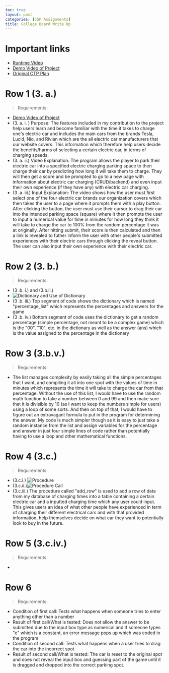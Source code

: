 ```yaml
---
toc: true
layout: post
categories: [CSP Assignments]
title: College Board Write Up
---
```


# Important links
- [Runtime Video](https://youtu.be/4FL82PGx8-U)
- [Demo Video of Project](https://youtu.be/xeBE2QWRKNo)
- [Original CTP Plan](https://dillonlee06.github.io/VSCode-Fastpages-Project/csp%20assignments/2023/01/29/Psplanning.html)

# Row 1 (3. a.)
> Requirements:
- [Demo Video of Project](https://youtu.be/xeBE2QWRKNo)
- (3. a. i. ) Purpose: The features included in my contribution to the project help users learn and become familiar with the time it takes to charge one's electric car and includes the main cars from the brands Tesla, Lucid, Nio, and Rivian which are the all electric car manufacturers that our website covers. This information which therefore help users decide the benefits/harms of selecting a certain electric car, in terms of charging speeds.
- (3. a. ii.) Video Explanation: The program allows the player to park their electric car into a specified electric charging parking space to then charge their car by predicting how long it will take them to charge. They will then get a score and be prompted to go to a new page with information about electric car charging (CRUD/backend) and even input their own experience (if they have any) with electric car charging.
- (3 .a .iii.) Input Explanation: The video shows how the user must first select one of the four electric car brands our organization covers which then takes the user to a page where it prompts them with a play button. After clicking the button, the user must use their cursor to drag their car into the intended parking space (square) where it then prompts the user to input a numerical value for time in minutes for how long they think it will take to charge the car to 100% from the random percentage it was at originally. After hitting submit, their score is then calculated and then a link is revealed to futher inform the user with other people's submitted experiences with their electric cars through clicking the reveal button. The user can also input their own experience with their electric car.

# Row 2 (3. b.)
> Requirements:
- (3 .b. i.) and (3.b.ii.)
- ![]({{site.baseurl}}/images/ptrow2.png "Dictionary and Use of Dictionary")
- (3 .b. iii.) Top segment of code shows the dictionary which is named "percentage_list" which represents the percentages and answers for the game
- (3 .b. iv.) Bottom segment of code uses the dictionary to get a random percentage (simple percentage, not meant to be a complex game) which is the "00", "10", etc. in the dictionary as well as the answer (ans) which is the value assigned to the percentage in the dictionary

# Row 3 (3.b.v.)
> Requirements:
- The list manages complexity by easily taking all the simple percentages that I want, and compiling it all into one spot with the values of time in minutes which represents the time it will take to charge the car from that percentage. Without the use of this list, I would have to use the random math function to take a number between 0 and 99 and then make sure that it is divisible by 10 (as I want to keep the numbers simple for users) using a loop of some sorts. And then on top of that, I would have to figure out an extravagant formula to put in the program for determining the answer. My code is much simpler though as it is easy to just take a random instance from the list and assign variables for the percentage and answer in just four simple lines of code rather than potentially having to use a loop and other mathematical functions.

# Row 4 (3.c.)
> Requirements:
- (3.c.i.) ![]({{site.baseurl}}/images/ptrow4.1.png "Procedure")
- (3.c.ii.)![]({{site.baseurl}}/images/ptrow4.2.png "Procedure Call")
- (3.c.iii.) The procedure called "add_row" is used to add a row of data from my database of charging times into a table containing a certain electric car and a inputted charging time which any user could input. This gives users an idea of what other people have experienced in term of charging their different electrical cars and with that provided information, help themselves decide on what car they want to potentially look to buy in the future.

# Row 5 (3.c.iv.)
> Requirements:
- 

# Row 6
> Requirements:
- Condition of first call: Tests what happens when someone tries to enter anything other than a number
- Result of first call/What is tested: Does not allow the answer to be submitted due to the input box type as numerical and if someone types "e" which is a constant, an error message pops up which was coded in the program
- Condition of second call: Tests what happens when a user tries to drag the car into the incorrect spot
- Result of second call/What is tested: The car is reset to the original spot and does not reveal the input box and guessing part of the game until it is dragged and dropped into the correct parking spot.